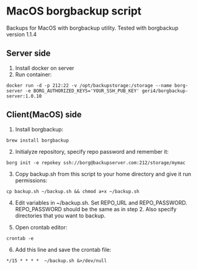# MacOS borgbackup script # 

Backups for MacOS with borgbackup utility.
Tested with borgbackup version 1.1.4

## Server side ##
1. Install docker on server
2. Run container:
```
docker run -d -p 212:22 -v /opt/backupstorage:/storage --name borg-server -e BORG_AUTHORIZED_KEYS='YOUR_SSH_PUB_KEY' geri4/borgbackup-server:1.0.10
```

## Client(MacOS) side ##

1. Install borgbackup:
```
brew install borgbackup
```
2. Initialyze repository, specify repo password and remember it:
```
borg init -e repokey ssh://borg@backupserver.com:212/storage/mymac
```

3. Copy backup.sh from this script to your home directory and give it run permissions:
```
cp backup.sh ~/backup.sh && chmod a+x ~/backup.sh
```

4. Edit variables in ~/backup.sh. Set REPO_URL and REPO_PASSWORD.
REPO_PASSWORD should be the same as in step 2. Also specify directories that you want to backup.

5. Open crontab editor:
```
crontab -e
```

6. Add this line and save the crontab file:
```
*/15 * * * *  ~/backup.sh &>/dev/null
```
